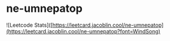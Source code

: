 # ne-umnepatop
![Leetcode Stats]([https://leetcard.jacoblin.cool/ne-umnepatop](https://leetcard.jacoblin.cool/ne-umnepatop?font=WindSong)

